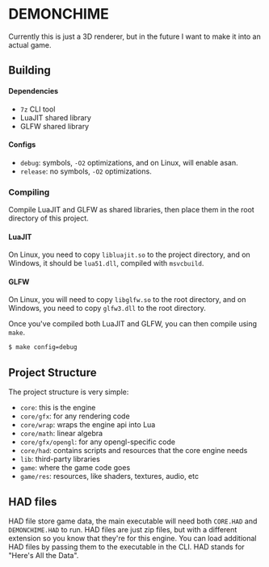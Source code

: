 # DEMONCHIME
Currently this is just a 3D renderer, but in the future I want to make it into
an actual game.
## Building
#### Dependencies
- `7z` CLI tool
- LuaJIT shared library
- GLFW shared library
#### Configs
- `debug`: symbols, `-O2` optimizations, and on Linux, will enable asan.
- `release`: no symbols, `-O2` optimizations.
### Compiling
Compile LuaJIT and GLFW as shared libraries, then place them in the root
directory of this project.
#### LuaJIT
On Linux, you need to copy `libluajit.so` to the project directory, and on
Windows, it should be `lua51.dll`, compiled with `msvcbuild`.
#### GLFW
On Linux, you will need to copy `libglfw.so` to the root directory, and on 
Windows, you need to copy `glfw3.dll` to the root directory.

Once you've compiled both LuaJIT and GLFW, you can then compile using `make`.
```bash
$ make config=debug
```
## Project Structure
The project structure is very simple:
- `core`: this is the engine
- `core/gfx`: for any rendering code
- `core/wrap`: wraps the engine api into Lua
- `core/math`: linear algebra
- `core/gfx/opengl`: for any opengl-specific code
- `core/had`: contains scripts and resources that the core engine needs
- `lib`: third-party libraries
- `game`: where the game code goes
- `game/res`: resources, like shaders, textures, audio, etc
## HAD files
HAD file store game data, the main executable will need both `CORE.HAD` and
`DEMONCHIME.HAD` to run.
HAD files are just zip files, but with a different extension so you know that
they're for this engine. You can load additional HAD files by passing them to
the executable in the CLI. HAD stands for "Here's All the Data".
